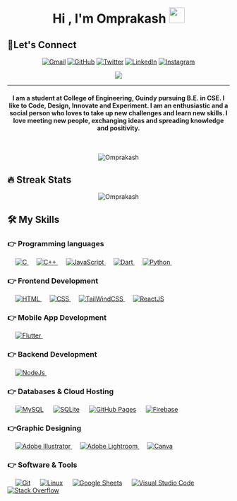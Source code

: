 <h1 align="center">Hi , I'm Omprakash <img src="https://media.giphy.com/media/hvRJCLFzcasrR4ia7z/giphy.gif" width="35"></h1>

## 🙋‍Let's Connect
<p align="center">
	<a href="mailto:omprakashd10051@gmail.com"><img src="https://img.icons8.com/bubbles/50/000000/gmail.png" alt="Gmail"/></a>
	<a href="https://github.com/omprakashd2023"><img src="https://img.icons8.com/bubbles/50/000000/github.png" alt="GitHub"/></a>
	<a href="https://twitter.com/Ompraka11475601"><img src="https://img.icons8.com/bubbles/50/108650/twitter-squared.png" alt="Twitter"/></a>
	<a href="https://www.linkedin.com/in/omprakash-d/"><img src="https://img.icons8.com/bubbles/50/000000/linkedin.png" alt="LinkedIn"/></a>
	<a href="https://instagram.com/omprakash_d_79"><img src="https://img.icons8.com/bubbles/50/000000/instagram.png" alt="Instagram"/></a>
	
</p>

<p align="center">
  <a href="https://github.com/DenverCoder1/readme-typing-svg"><img src="https://readme-typing-svg.herokuapp.com?lines=Computer+Science+Student;Full+Stack+Web+Developer;Flutter+Developer;GATE+Aspirant;Always%20learning%20new%20things&center=true&width=500&height=50"></a>
</p>
<hr/>
<h4 align="center">I am a student at College of Engineering, Guindy pursuing B.E. in CSE. I like to Code, Design, Innovate and Experiment. I am an enthusiastic and a social person who loves to take up new challenges and learn new skills. I love meeting new people, exchanging ideas and spreading knowledge and positivity.</h4>
<br>
<p align="center"> <img src="https://komarev.com/ghpvc/?username=omprakashd2023&label=Profile%20views&color=0e75b6&style=plastic" alt="Omprakash" /> </p>

## 🔥 Streak Stats
<p align="center"><img src="https://github-readme-streak-stats.herokuapp.com/?user=omprakashd2023&theme=algolia" alt="Omprakash"  /></p>


## 🛠️ My Skills

### 👉 Programming languages

<p align="left"> 
  &emsp; 
  <a href="https://www.cprogramming.com/" target="_blank"> 
    <img alt="C" src="https://img.shields.io/badge/C%20-%232370ED.svg?logo=c&logoColor=white">
  </a> 
  &emsp;
  <a href="https://www.w3schools.com/cpp/" target="_blank"> 
    <img alt="C++" src="https://img.shields.io/badge/C++%20-%2300599C.svg?logo=c%2B%2B&logoColor=white">
  </a> 
  &emsp;
  <a href="https://developer.mozilla.org/en-US/docs/Web/JavaScript" target="_blank"> 
     <img alt="JavaScript" src="https://img.shields.io/badge/JavaScript%20-%23F7DF1E.svg?logo=javascript&logoColor=black">
   </a>
  &emsp;
  <a href="https://dart.dev/" target="_blank"> 
    <img alt="Dart" src="https://img.shields.io/badge/-Dart-%230175C2?logo=dart">
  </a>
  &emsp;
   <a href="https://www.python.org" target="_blank">
    <img alt="Python" src="https://img.shields.io/badge/Python%20-%2314354C.svg?logo=python&logoColor=white">
  </a>
  &emsp;
</p>

### 👉 Frontend Development
<p align="left"> 
  &emsp; 
  <a href="https://www.w3.org/html/" target="_blank"> 
   <img alt="HTML" src="https://img.shields.io/badge/HTML5%20-%23E34F26.svg?logo=html5&logoColor=white">
  </a>   
  &emsp;
  <a href="https://www.w3schools.com/css/" target="_blank">
    <img alt="CSS" src="https://img.shields.io/badge/CSS%20-%231572B6.svg?logo=css3&logoColor=white">
  </a> 
   &emsp;
  <a href="https://tailwindcss.com/" target="_blank"> 
    <img alt="TailWindCSS" src="https://img.shields.io/badge/-TailWindCSS-%2306B6D4?logo=tailwindcss&logoColor=white"/>
  </a>
   &emsp;
  <a href="" target="_blank"> 
    <img alt="ReactJS" src="https://img.shields.io/badge/-ReactJS-%23673AB8?logo=createreactapp&logoColor=white"/>
  </a>
</p>

### 👉 Mobile App Development
<p align="left">
  &emsp;
    <a href="https://flutter.dev/">
      <img alt="Flutter" src="https://img.shields.io/badge/-Flutter%20-blue?logo=flutter">
  </a>
  &emsp;
 </p>
 
 ### 👉 Backend Development
<p align="left">
  &emsp;
    <a href="https://nodejs.org/">
      <img alt="NodeJs" src="https://img.shields.io/badge/-NodeJs%20-green?logo=nodejs&logoColor=white">
  </a>
  &emsp;
 </p>
 
### 👉 Databases & Cloud Hosting
<p align="left">
  &emsp;
    <a href="https://www.mysql.com/"><img alt="MySQL" src="https://img.shields.io/badge/MySQL-%2300f.svg?style=flat&logo=mysql&logoColor=white"></a>
  &emsp;
    <a href="https://www.sqlite.org/"><img alt="SQLite" src ="https://img.shields.io/badge/Sqlite-%2307405e.svg?style=flat&logo=sqlite&logoColor=white"/></a>
  &emsp;
    <a href="https://www.github.com"><img alt="GitHub Pages" src="https://img.shields.io/badge/GitHub%20Pages-%23327FC7.svg?style=flat&logo=github&logoColor=white"></a>
  &emsp;
    <a href="https://firebase.google.com/"><img alt="Firebase" src ="https://img.shields.io/badge/Firebase-%23316192.svg?logo=firebase&logoColor=white"></a>
 </p>
  
### 👉Graphic Designing
<p align="left">
  &emsp;
   <a href="https://www.adobe.com/in/products/illustrator.html" target="_blank"> 
    <img alt="Adobe Illustrator" src="https://img.shields.io/badge/Adobe Illustrator-%23FF9A00.svg?style=flat&logo=adobeillustrator&logoColor=white"/>
  </a> 
    &emsp;
  <a href="https://www.adobe.com/in/products/photoshop-lightroom.html" target="_blank"> 
    <img alt="Adobe Lightroom" src="https://img.shields.io/badge/Adobe Lightroom-%2300f.svg?style=flat&logo=adobelightroom&logoColor=white"/>
  </a>
   &emsp;
  <a href="#">
  	<img alt="Canva" src="https://img.shields.io/badge/Canva-%2300C4CC.svg?style=flat&logo=Canva&logoColor=white"/>
  </a>
 </p>

 ### 👉 Software & Tools
 
<p>
   &emsp;
    <a href="#"><img alt="Git" src="https://img.shields.io/badge/Git%20-%23F05033.svg?logo=git&logoColor=white"></a>
  &emsp;
    <a href="#"><img alt="Linux" src="https://img.shields.io/badge/Linux-FCC624?style=flat&logo=linux&logoColor=black"></a>
  &emsp;
    <a href="#"><img alt="Google Sheets" src="https://img.shields.io/badge/Google%20Sheets%20-%2334A853.svg?logo=google%20sheets&logoColor=white"></a>
  &emsp;
    <a href="#"><img alt="Visual Studio Code" src="https://img.shields.io/badge/Visual%20Studio%20Code-0078d7.svg?logo=visual-studio-code&logoColor=white"></a>
  &emsp;
    <a href="#"><img alt="Stack Overflow" src="https://img.shields.io/badge/-Stack%20Overflow-FE7A16?logo=stack-overflow&logoColor=white"></a>
  &emsp;
</p>

<br/>


